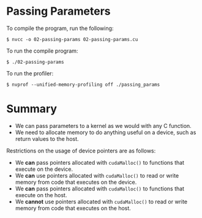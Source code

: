 # Passing Parameters

To compile the program, run the following:

`$ nvcc -o 02-passing-params 02-passing-params.cu`

To run the compile program:

`$ ./02-passing-params`

To run the profiler:

`$ nvprof --unified-memory-profiling off ./passing_params`

# Summary

- We can pass parameters to a kernel as we would with any C function.
- We need to allocate memory to do anything useful on a device, such as return values to the host.

Restrictions on the usage of device pointers are as follows:

- We **can** pass pointers allocated with `cudaMalloc()` to functions that execute on the device.
- We **can** use pointers allocated with `cudaMalloc()` to read or write memory from code that executes on the device.
- We **can** pass pointers allocated with `cudaMalloc()` to functions that execute on the host.
- We **cannot** use pointers allocated with `cudaMalloc()` to read or write memory from code that executes on the host. 
